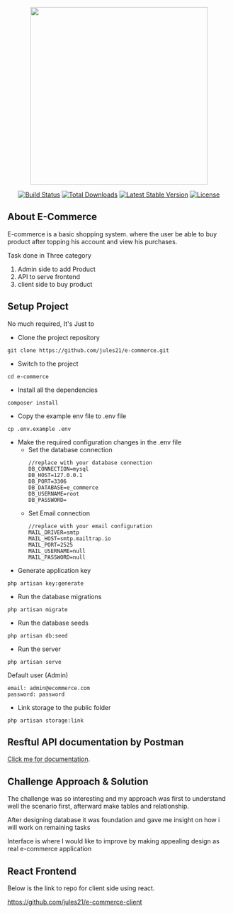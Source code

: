 <p align="center"><a href="https://laravel.com" target="_blank"><img src="https://raw.githubusercontent.com/laravel/art/master/logo-lockup/5%20SVG/2%20CMYK/1%20Full%20Color/laravel-logolockup-cmyk-red.svg" width="400"></a></p>

<p align="center">
<a href="https://travis-ci.org/laravel/framework"><img src="https://travis-ci.org/laravel/framework.svg" alt="Build Status"></a>
<a href="https://packagist.org/packages/laravel/framework"><img src="https://img.shields.io/packagist/dt/laravel/framework" alt="Total Downloads"></a>
<a href="https://packagist.org/packages/laravel/framework"><img src="https://img.shields.io/packagist/v/laravel/framework" alt="Latest Stable Version"></a>
<a href="https://packagist.org/packages/laravel/framework"><img src="https://img.shields.io/packagist/l/laravel/framework" alt="License"></a>
</p>

## About E-Commerce

E-commerce is a basic shopping system. where the user be able to buy product 
after topping his account and view his purchases.

Task done in Three category

1. Admin side to add Product
2. API to serve frontend
3. client side to buy product

## Setup Project

No much required, It's Just to 
 - Clone the project repository
 ```
 git clone https://github.com/jules21/e-commerce.git
 ```
  - Switch to the project
 ```
 cd e-commerce
 ```
 - Install all the dependencies
 ```
 composer install
 ```
- Copy the example env file to .env file
```
cp .env.example .env
```
- Make the required configuration changes in the .env file
    - Set the database connection
        ```
      //replace with your database connection
        DB_CONNECTION=mysql
        DB_HOST=127.0.0.1
        DB_PORT=3306
        DB_DATABASE=e_commerce
        DB_USERNAME=root
        DB_PASSWORD=
        ```
    - Set Email connection
        ```
      //replace with your email configuration
        MAIL_DRIVER=smtp
        MAIL_HOST=smtp.mailtrap.io
        MAIL_PORT=2525
        MAIL_USERNAME=null
        MAIL_PASSWORD=null
        ```
- Generate application key
```
php artisan key:generate
```
 - Run the database migrations
``` 
php artisan migrate
```
- Run the database seeds
```
php artisan db:seed
```
- Run the server
```
php artisan serve
```
Default user (Admin)

    email: admin@ecommerce.com  
    password: password

- Link storage to the public folder
``` 
php artisan storage:link
```


## Resftul API documentation by Postman

 [Click me for documentation](https://documenter.getpostman.com/view/6413036/UyrGCEMF).



## Challenge Approach & Solution

The challenge was so interesting and my approach was first to understand well
the scenario first, afterward make tables and relationship.

After designing database it was foundation and gave me insight on how i will work on remaining tasks

Interface is where I would like to improve by making appealing design as real e-commerce application

## React Frontend

Below is the link to repo for client side using react.

 https://github.com/jules21/e-commerce-client  



